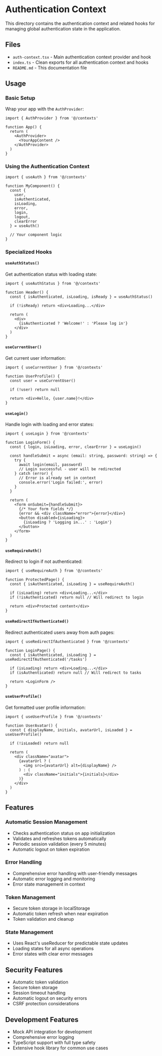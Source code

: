 # Authentication Context

This directory contains the authentication context and related hooks for managing global authentication state in the application.

## Files

- `auth-context.tsx` - Main authentication context provider and hook
- `index.ts` - Clean exports for all authentication context and hooks
- `README.md` - This documentation file

## Usage

### Basic Setup

Wrap your app with the `AuthProvider`:

```tsx
import { AuthProvider } from '@/contexts'

function App() {
  return (
    <AuthProvider>
      <YourAppContent />
    </AuthProvider>
  )
}
```

### Using the Authentication Context

```tsx
import { useAuth } from '@/contexts'

function MyComponent() {
  const { 
    user, 
    isAuthenticated, 
    isLoading, 
    error, 
    login, 
    logout, 
    clearError 
  } = useAuth()

  // Your component logic
}
```

### Specialized Hooks

#### `useAuthStatus()`
Get authentication status with loading state:

```tsx
import { useAuthStatus } from '@/contexts'

function Header() {
  const { isAuthenticated, isLoading, isReady } = useAuthStatus()
  
  if (!isReady) return <div>Loading...</div>
  
  return (
    <div>
      {isAuthenticated ? 'Welcome!' : 'Please log in'}
    </div>
  )
}
```

#### `useCurrentUser()`
Get current user information:

```tsx
import { useCurrentUser } from '@/contexts'

function UserProfile() {
  const user = useCurrentUser()
  
  if (!user) return null
  
  return <div>Hello, {user.name}!</div>
}
```

#### `useLogin()`
Handle login with loading and error states:

```tsx
import { useLogin } from '@/contexts'

function LoginForm() {
  const { login, isLoading, error, clearError } = useLogin()
  
  const handleSubmit = async (email: string, password: string) => {
    try {
      await login(email, password)
      // Login successful - user will be redirected
    } catch (error) {
      // Error is already set in context
      console.error('Login failed:', error)
    }
  }
  
  return (
    <form onSubmit={handleSubmit}>
      {/* Your form fields */}
      {error && <div className="error">{error}</div>}
      <button disabled={isLoading}>
        {isLoading ? 'Logging in...' : 'Login'}
      </button>
    </form>
  )
}
```

#### `useRequireAuth()`
Redirect to login if not authenticated:

```tsx
import { useRequireAuth } from '@/contexts'

function ProtectedPage() {
  const { isAuthenticated, isLoading } = useRequireAuth()
  
  if (isLoading) return <div>Loading...</div>
  if (!isAuthenticated) return null // Will redirect to login
  
  return <div>Protected content</div>
}
```

#### `useRedirectIfAuthenticated()`
Redirect authenticated users away from auth pages:

```tsx
import { useRedirectIfAuthenticated } from '@/contexts'

function LoginPage() {
  const { isAuthenticated, isLoading } = useRedirectIfAuthenticated('/tasks')
  
  if (isLoading) return <div>Loading...</div>
  if (isAuthenticated) return null // Will redirect to tasks
  
  return <LoginForm />
}
```

#### `useUserProfile()`
Get formatted user profile information:

```tsx
import { useUserProfile } from '@/contexts'

function UserAvatar() {
  const { displayName, initials, avatarUrl, isLoaded } = useUserProfile()
  
  if (!isLoaded) return null
  
  return (
    <div className="avatar">
      {avatarUrl ? (
        <img src={avatarUrl} alt={displayName} />
      ) : (
        <div className="initials">{initials}</div>
      )}
    </div>
  )
}
```

## Features

### Automatic Session Management
- Checks authentication status on app initialization
- Validates and refreshes tokens automatically
- Periodic session validation (every 5 minutes)
- Automatic logout on token expiration

### Error Handling
- Comprehensive error handling with user-friendly messages
- Automatic error logging and monitoring
- Error state management in context

### Token Management
- Secure token storage in localStorage
- Automatic token refresh when near expiration
- Token validation and cleanup

### State Management
- Uses React's useReducer for predictable state updates
- Loading states for all async operations
- Error states with clear error messages

## Security Features

- Automatic token validation
- Secure token storage
- Session timeout handling
- Automatic logout on security errors
- CSRF protection considerations

## Development Features

- Mock API integration for development
- Comprehensive error logging
- TypeScript support with full type safety
- Extensive hook library for common use cases